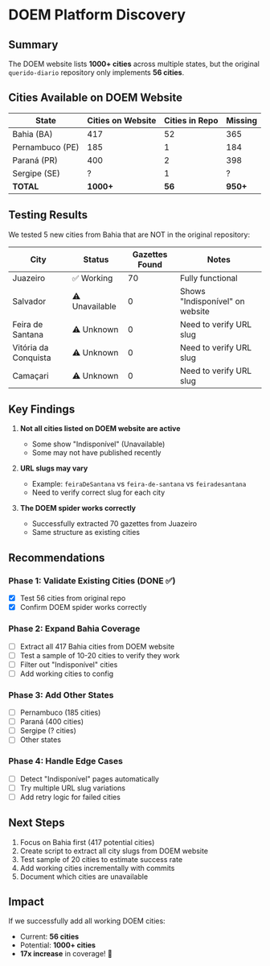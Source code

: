 # DOEM Platform Discovery

## Summary

The DOEM website lists **1000+ cities** across multiple states, but the original `querido-diario` repository only implements **56 cities**.

## Cities Available on DOEM Website

| State | Cities on Website | Cities in Repo | Missing |
|-------|-------------------|----------------|---------|
| Bahia (BA) | 417 | 52 | 365 |
| Pernambuco (PE) | 185 | 1 | 184 |
| Paraná (PR) | 400 | 2 | 398 |
| Sergipe (SE) | ? | 1 | ? |
| **TOTAL** | **1000+** | **56** | **950+** |

## Testing Results

We tested 5 new cities from Bahia that are NOT in the original repository:

| City | Status | Gazettes Found | Notes |
|------|--------|----------------|-------|
| Juazeiro | ✅ Working | 70 | Fully functional |
| Salvador | ⚠️ Unavailable | 0 | Shows "Indisponível" on website |
| Feira de Santana | ⚠️ Unknown | 0 | Need to verify URL slug |
| Vitória da Conquista | ⚠️ Unknown | 0 | Need to verify URL slug |
| Camaçari | ⚠️ Unknown | 0 | Need to verify URL slug |

## Key Findings

1. **Not all cities listed on DOEM website are active**
   - Some show "Indisponível" (Unavailable)
   - Some may not have published recently

2. **URL slugs may vary**
   - Example: `feiraDeSantana` vs `feira-de-santana` vs `feiradesantana`
   - Need to verify correct slug for each city

3. **The DOEM spider works correctly**
   - Successfully extracted 70 gazettes from Juazeiro
   - Same structure as existing cities

## Recommendations

### Phase 1: Validate Existing Cities (DONE ✅)
- [x] Test 56 cities from original repo
- [x] Confirm DOEM spider works correctly

### Phase 2: Expand Bahia Coverage
- [ ] Extract all 417 Bahia cities from DOEM website
- [ ] Test a sample of 10-20 cities to verify they work
- [ ] Filter out "Indisponível" cities
- [ ] Add working cities to config

### Phase 3: Add Other States
- [ ] Pernambuco (185 cities)
- [ ] Paraná (400 cities)
- [ ] Sergipe (? cities)
- [ ] Other states

### Phase 4: Handle Edge Cases
- [ ] Detect "Indisponível" pages automatically
- [ ] Try multiple URL slug variations
- [ ] Add retry logic for failed cities

## Next Steps

1. Focus on Bahia first (417 potential cities)
2. Create script to extract all city slugs from DOEM website
3. Test sample of 20 cities to estimate success rate
4. Add working cities incrementally with commits
5. Document which cities are unavailable

## Impact

If we successfully add all working DOEM cities:
- Current: **56 cities**
- Potential: **1000+ cities**
- **17x increase** in coverage! 🚀
